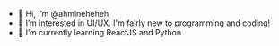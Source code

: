 - 👋 Hi, I’m @ahmineheheh
- 👀 I’m interested in UI/UX. I'm fairly new to programming and coding!
- 🌱 I’m currently learning ReactJS and Python

<!---
ahmineheheh/ahmineheheh is a ✨ special ✨ repository because its `README.md` (this file) appears on your GitHub profile.
You can click the Preview link to take a look at your changes.
--->
